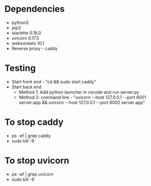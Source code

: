 # Dependencies
- python3 
- pip3
- starlette               0.18.0
- uvicorn                 0.17.5
- websockets              10.1
- Reverse proxy - caddy

# Testing
- Start front end - "cd <project root> && sudo start caddy"
- Start back end
  - Method 1: Add python launcher in vscode and run server.py
  - Method 2: command line - "uvicorn --host 127.0.0.1 --port 6001 server:app && uvicorn --host 127.0.0.1 --port 6002 server:app"

# To stop caddy
- ps -ef | grep caddy
- sudo kill -9 <pid>

# To stop uvicorn
- ps -ef | grep uvicorn
- sudo kill -9 <pid>
